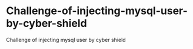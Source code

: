 # Challenge-of-injecting-mysql-user-by-cyber-shield
Challenge of injecting mysql user by cyber shield
